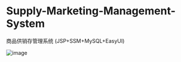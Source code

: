 # Supply-Marketing-Management-System
商品供销存管理系统 (JSP+SSM+MySQL+EasyUI)

![image](https://github.com/michaelwuyu/Supply-Marketing-Management-System/tree/master/images/images/2.png)
